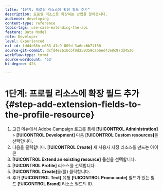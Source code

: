 ```yaml
---
title: "1단계: 프로필 리소스에 확장 필드 추가"
description: 프로필 리소스를 확장하는 방법을 알아봅니다.
audience: developing
content-type: reference
topic-tags: use-case-extending-the-api
feature: Data Model
role: Developer
level: Experienced
exl-id: fdd4d68b-e083-41c9-809d-3a6dc6b71180
source-git-commit: dcfd4e2610cbf9d250359cab6ed43e8c97dd4536
workflow-type: tm+mt
source-wordcount: '63'
ht-degree: 42%

---
```


# 1단계: 프로필 리소스에 확장 필드 추가{#step-add-extension-fields-to-the-profile-resource}

1. 고급 메뉴에서 Adobe Campaign 로고를 통해 **[!UICONTROL Administration]** > **[!UICONTROL Development]** 다음 **[!UICONTROL Custom resources]**&#x200B;을 선택합니다.
1. 다음을 클릭합니다. **[!UICONTROL Create]** 새 사용자 지정 리소스를 만드는 아이콘
1. **[!UICONTROL Extend an existing resource]** 옵션을 선택합니다.
1. **[!UICONTROL Profile]** 리소스를 선택합니다.
1. **[!UICONTROL Create]**&#x200B;을(를) 클릭합니다.
1. 추가 **[!UICONTROL Text]** 유형 **[!UICONTROL Promo code]** 필드가 있는 필드 **[!UICONTROL Brand]** 리소스 필드의 ID.
